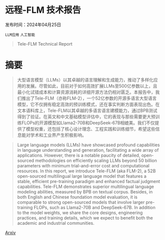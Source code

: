 # 远程-FLM 技术报告

发布时间：2024年04月25日

`LLM应用` `人工智能`

> Tele-FLM Technical Report

# 摘要

> 大型语言模型（LLMs）以其卓越的语言理解和生成能力，推动了多样化应用的发展。尽管如此，目前对于如何高效扩展LLMs至500亿参数以上，且最小化试错成本和计算资源消耗的详细开源方法仍相对匮乏。本报告中，我们推出了Tele-FLM（亦称FLM-2），一个52亿参数的开源多语言大型语言模型，它不仅拥有稳定高效的预训练模式，还在事实判断方面表现出色。在文本语料库上，Tele-FLM以其卓越的多语言语言建模能力，通过BPB测试得到了验证。在英文和中文基础模型评估中，它的表现与那些需要更大预训练FLOPs的开源模型如Llama2-70B和DeepSeek-67B相媲美。我们不仅提供了模型权重，还包括了核心设计理念、工程实践和训练细节，希望这些信息能对学术和工业界产生积极影响。

> Large language models (LLMs) have showcased profound capabilities in language understanding and generation, facilitating a wide array of applications. However, there is a notable paucity of detailed, open-sourced methodologies on efficiently scaling LLMs beyond 50 billion parameters with minimum trial-and-error cost and computational resources. In this report, we introduce Tele-FLM (aka FLM-2), a 52B open-sourced multilingual large language model that features a stable, efficient pre-training paradigm and enhanced factual judgment capabilities. Tele-FLM demonstrates superior multilingual language modeling abilities, measured by BPB on textual corpus. Besides, in both English and Chinese foundation model evaluation, it is comparable to strong open-sourced models that involve larger pre-training FLOPs, such as Llama2-70B and DeepSeek-67B. In addition to the model weights, we share the core designs, engineering practices, and training details, which we expect to benefit both the academic and industrial communities.

[Arxiv](https://arxiv.org/abs/2404.16645)